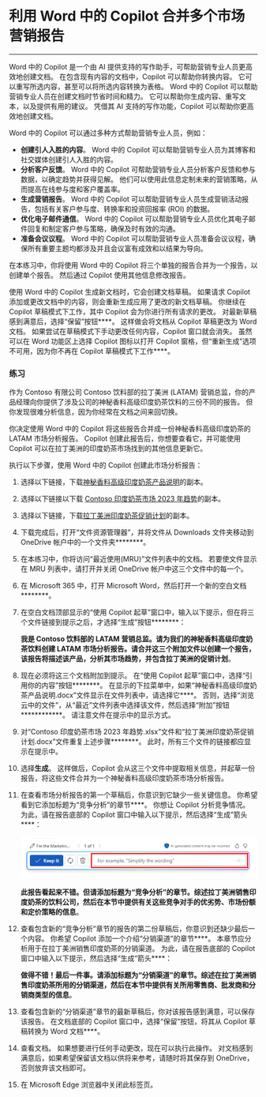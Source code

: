 # 利用 Word 中的 Copilot 合并多个市场营销报告
---
Word 中的 Copilot 是一个由 AI 提供支持的写作助手，可帮助营销专业人员更高效地创建文档。 在包含现有内容的文档中，Copilot 可以帮助你转换内容。 它可以重写所选内容，甚至可以将所选内容转换为表格。 Word 中的 Copilot 可以帮助营销专业人员在创建文档时节省时间和精力。 它可以帮助你生成内容、重写文本，以及提供有用的建议。 凭借其 AI 支持的写作功能，Copilot 可以帮助你更高效地创建文档。

Word 中的 Copilot 可以通过多种方式帮助营销专业人员，例如：

 -  **创建引人入胜的内容**。 Word 中的 Copilot 可以帮助营销专业人员为其博客和社交媒体创建引人入胜的内容。
 -  **分析客户反馈**。 Word 中的 Copilot 可帮助营销专业人员分析客户反馈和参与数据，以确定趋势并获得见解。 他们可以使用此信息定制未来的营销策略，从而提高在线参与度和客户覆盖率。
 -  **生成营销报告**。 Word 中的 Copilot 可以帮助营销专业人员生成营销活动报告，包括有关客户参与度、转换率和投资回报率 (ROI) 的数据。
 -  **优化电子邮件通信**。 Word 中的 Copilot 可以帮助营销专业人员优化其电子邮件回复和制定客户参与策略，确保及时有效的沟通。
 -  **准备会议议程**。 Word 中的 Copilot 可以帮助营销专业人员准备会议议程，确保所有重要主题均都涉及并且会议富有成效和以结果为导向。

在本练习中，你将使用 Word 中的 Copilot 将三个单独的报告合并为一个报告，以创建单个报告。 然后通过 Copilot 使用其他信息修改报告。

使用 Word 中的 Copilot 生成新文档时，它会创建文档草稿。 如果请求 Copilot 添加或更改文档中的内容，则会重新生成应用了更改的新文档草稿。 你继续在 Copilot 草稿模式下工作，其中 Copilot 会为你进行所有请求的更改。 对最新草稿感到满意后，选择“保留”按钮****。 这样做会将文档从 Copilot 草稿更改为 Word 文档。 如果尝试在草稿模式下手动更改任何内容，Copilot 窗口就会消失。 虽然可以在 Word 功能区上选择 Copilot 图标以打开 Copilot 窗格，但“重新生成”选项不可用，因为你不再在 Copilot 草稿模式下工作****。

### 练习

作为 Contoso 有限公司 Contoso 饮料部的拉丁美洲 (LATAM) 营销总监，你的产品经理向你提供了涉及公司的神秘香料高级印度奶茶饮料的三份不同的报告。 但你发现很难分析信息，因为你经常在文档之间来回切换。

你决定使用 Word 中的 Copilot 将这些报告合并成一份神秘香料高级印度奶茶的 LATAM 市场分析报告。 Copilot 创建此报告后，你想要查看它，并可能使用 Copilot 可以在拉丁美洲的印度奶茶市场找到的其他信息更新它。

执行以下步骤，使用 Word 中的 Copilot 创建此市场分析报告：

1.  选择以下链接，下载[神秘香料高级印度奶茶产品说明](https://edxinteractivepage.blob.core.windows.net/ms-4004/Mystic%20Spice%20Premium%20Chai%20Tea%20product%20description.docx)的副本。
2.  选择以下链接以下载 [Contoso 印度奶茶市场 2023 年趋势](https://edxinteractivepage.blob.core.windows.net/ms-4004/Contoso%20Chai%20Tea%20market%20trends%202023.docx)的副本。
3.  选择以下链接，下载[拉丁美洲印度奶茶促销计划](https://edxinteractivepage.blob.core.windows.net/ms-4004/Promotion%20Plan%20for%20Chai%20Tea%20in%20Latin%20America.docx)的副本。
4.  下载完成后，打开“文件资源管理器”，并将文件从 Downloads 文件夹移动到 OneDrive 帐户中的一个文件夹********。
5.  在本练习中，你将访问“最近使用(MRU)”文件列表中的文档。 若要使文件显示在 MRU 列表中，请打开并关闭 OneDrive 帐户中这三个文件中的每一个。
6.  在 Microsoft 365 中，打开 Microsoft Word，然后打开一个新的空白文档********。
7.  在空白文档顶部显示的“使用 Copilot 起草”窗口中，输入以下提示，但在将三个文件链接到提示之后，才选择“生成”按钮********：
    
    **我是 Contoso 饮料部的 LATAM 营销总监。请为我们的神秘香料高级印度奶茶饮料创建 LATAM 市场分析报告。请合并这三个附加文件以创建一个报告，该报告将描述该产品，分析其市场趋势，并包含拉丁美洲的促销计划**。
8.  现在必须将这三个文档附加到提示。 在“使用 Copilot 起草”窗口中，选择“引用你的内容”按钮********。 在显示的下拉菜单中，如果“神秘香料高级印度奶茶产品说明.docx”文件显示在文件列表中，请选择它****。 否则，选择“浏览云中的文件”，从“最近”文件列表中选择该文件，然后选择“附加”按钮************。 请注意文件在提示中的显示方式。
9.  对“Contoso 印度奶茶市场 2023 年趋势.xlsx”文件和“拉丁美洲印度奶茶促销计划.docx”文件重复上述步骤********。 此时，所有三个文件的链接都应显示在提示中。
10. 选择**生成**。 这样做后，Copilot 会从这三个文件中提取相关信息，并起草一份报告，将这些文件合并为一个神秘香料高级印度奶茶市场分析报告。
11. 在查看市场分析报告的第一个草稿后，你意识到它缺少一些关键信息。 你希望看到它添加标题为“竞争分析”的章节****。 你想让 Copilot 分析竞争情况。 为此，请在报告底部的 Copilot 窗口中输入以下提示，然后选择“生成”箭头****：
    
    ![屏幕截图显示 Word 文档底部显示的 Copilot 提示窗口。](../media/copilot-window-word-a5ec12f6.png)
    
    
    **此报告看起来不错。但请添加标题为“竞争分析”的章节。综述拉丁美洲销售印度奶茶的饮料公司，然后在本节中提供有关这些竞争对手的优劣势、市场份额和定价策略的信息**。
12. 查看包含新的“竞争分析”章节的报告的第二份草稿后，你意识到还缺少最后一个内容。 你希望 Copilot 添加一个介绍“分销渠道”的章节****。 本章节应分析用于在拉丁美洲销售印度奶茶的分销渠道。 为此，请在报告底部的 Copilot 窗口中输入以下提示，然后选择“生成”箭头****：
    
    **做得不错！最后一件事。请添加标题为“分销渠道”的章节。综述在拉丁美洲销售印度奶茶所用的分销渠道，然后在本节中提供有关所用零售商、批发商和分销商类型的信息**。
13. 查看包含新的“分销渠道”章节的最新草稿后，你对该报告感到满意，可以保存该报告。 在文档底部的 Copilot 窗口中，选择“保留”按钮，将其从 Copilot 草稿转换为 Word 文档****。
14. 查看文档。 如果想要进行任何手动更改，现在可以执行此操作。 对文档感到满意后，如果希望保留该文档以供将来参考，请随时将其保存到 OneDrive，否则放弃该文档即可。
15. 在 Microsoft Edge 浏览器中关闭此标签页。
